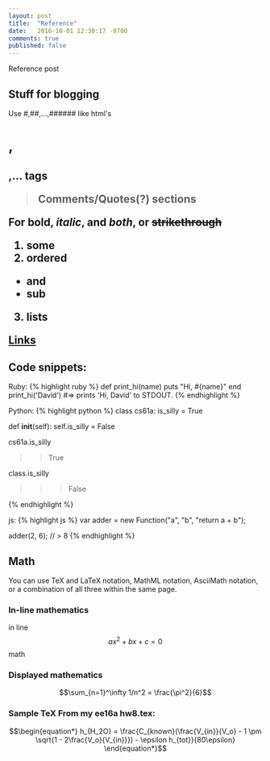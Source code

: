 ```yaml
---
layout: post
title:  "Reference"
date:   2016-10-01 12:30:17 -0700
comments: true
published: false
---
```


Reference post

<!-- break -->

## Stuff for blogging

Use #,##,...,###### like html's <h1>,<h2>,... tags

> Comments/Quotes(?) sections

For **bold**, *italic*, and _**both**_, or ~~strikethrough~~

1. some
2. ordered
  * and
  * sub
3. lists

[Links](http://ml.berkeley.edu)

## Code snippets: ##

Ruby:
{% highlight ruby %}
def print_hi(name)
  puts "Hi, #{name}"
end
print_hi('David')
#=> prints 'Hi, David' to STDOUT.
{% endhighlight %}

Python:
{% highlight python %}
class cs61a:
  is_silly = True

  def __init__(self):
    self.is_silly = False

cs61a.is_silly
>>True

class.is_silly
>>>False

{% endhighlight %}

js:
{% highlight js %}
var adder = new Function("a", "b", "return a + b");

adder(2, 6);
// > 8
{% endhighlight %}

## Math

You can use TeX and LaTeX notation, MathML notation, AsciiMath notation, or a combination of all three within the same page.

### In-line mathematics

in line $$ax^2 + bx + c = 0$$ math

### Displayed mathematics

$$\sum_{n=1}^\infty 1/n^2 = \frac{\pi^2}{6}$$

### Sample TeX From my ee16a hw8.tex:

$$\begin{equation*}
  h_{H_2O} = \frac{C_{known}(\frac{V_{in}}{V_o} - 1 \pm \sqrt{1 - 2\frac{V_o}{V_{in}}}) - \epsilon h_{tot}}{80\epsilon}
\end{equation*}$$
